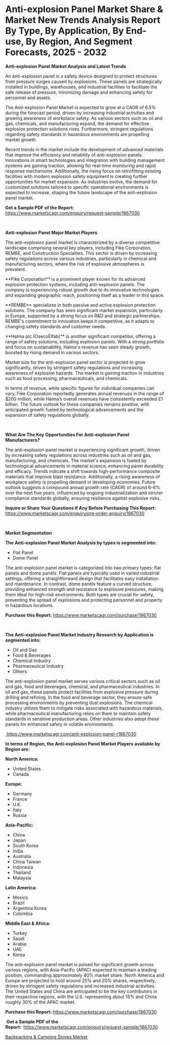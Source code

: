 <p><h1>Anti-explosion Panel Market Share & Market New Trends Analysis Report By Type, By Application, By End-use, By Region, And Segment Forecasts, 2025 - 2032</h1></p><p><strong>Anti-explosion Panel Market Analysis and Latest Trends</strong></p>
<p><p>An anti-explosion panel is a safety device designed to protect structures from pressure surges caused by explosions. These panels are strategically installed in buildings, warehouses, and industrial facilities to facilitate the safe release of pressure, minimizing damage and enhancing safety for personnel and assets.</p><p>The Anti-explosion Panel Market is expected to grow at a CAGR of 6.5% during the forecast period, driven by increasing industrial activities and growing awareness of workplace safety. As various sectors such as oil and gas, chemicals, and manufacturing expand, the demand for effective explosion protection solutions rises. Furthermore, stringent regulations regarding safety standards in hazardous environments are propelling market growth.</p><p>Recent trends in the market include the development of advanced materials that improve the efficiency and reliability of anti-explosion panels. Innovations in smart technologies and integration with building management systems are gaining traction, allowing for real-time monitoring and rapid response mechanisms. Additionally, the rising focus on retrofitting existing facilities with modern explosion safety equipment is creating further opportunities for market expansion. As industries evolve, the demand for customized solutions tailored to specific operational environments is expected to increase, shaping the future landscape of the anti-explosion panel market.</p></p>
<p><strong>Get a Sample PDF of the Report:&nbsp;</strong> <a href="https://www.marketscagr.com/enquiry/request-sample/1867030?utm_campaign=3533&utm_medium=2&utm_source=Github&utm_content=ia&utm_term=05042025&utm_id=anti-explosion-panel">https://www.marketscagr.com/enquiry/request-sample/1867030</a></p>
<p>&nbsp;</p>
<p><strong>Anti-explosion Panel Major Market Players</strong></p>
<p><p>The anti-explosion panel market is characterized by a diverse competitive landscape comprising several key players, including Fike Corporation, REMBE, and Construction Specialties. This sector is driven by increasing safety regulations across various industries, particularly in chemical and manufacturing sectors, where the risk of explosive atmospheres is prevalent.</p><p>**Fike Corporation** is a prominent player known for its advanced explosion protection systems, including anti-explosion panels. The company is experiencing robust growth due to its innovative technologies and expanding geographic reach, positioning itself as a leader in this space.</p><p>**REMBE** specializes in both passive and active explosion protection solutions. The company has seen significant market expansion, particularly in Europe, supported by a strong focus on R&D and strategic partnerships. REMBE's commitment to innovation keeps it competitive, as it adapts to changing safety standards and customer needs.</p><p>**Halma plc (OsecoElfab)** is another significant competitor, offering a range of safety solutions, including explosion panels. With a strong portfolio and focus on sustainability, Halma's revenue has seen steady growth, boosted by rising demand in various sectors.</p><p>Market size for the anti-explosion panel sector is projected to grow significantly, driven by stringent safety regulations and increasing awareness of explosion hazards. The market is gaining traction in industries such as food processing, pharmaceuticals, and chemicals.</p><p>In terms of revenue, while specific figures for individual companies can vary, Fike Corporation reportedly generates annual revenues in the range of $200 million, while Halma’s overall revenues have consistently exceeded £1 billion. The future outlook for these companies remains positive, with anticipated growth fueled by technological advancements and the expansion of safety regulations globally.</p></p>
<p>&nbsp;</p>
<p><strong>What Are The Key Opportunities For Anti-explosion Panel Manufacturers?</strong></p>
<p><p>The anti-explosion panel market is experiencing significant growth, driven by increasing safety regulations across industries such as oil and gas, manufacturing, and chemicals. The market's expansion is fueled by technological advancements in material science, enhancing panel durability and efficacy. Trends indicate a shift towards high-performance composite materials that improve blast resistance. Additionally, a rising awareness of workplace safety is propelling demand in developing economies. Future outlook suggests a compound annual growth rate (CAGR) of around 6-8% over the next five years, influenced by ongoing industrialization and stricter compliance standards globally, ensuring resilience against explosive risks.</p></p>
<p><strong>Inquire or Share Your Questions If Any Before Purchasing This Report:</strong> <a href="https://www.marketscagr.com/enquiry/pre-order-enquiry/1867030?utm_campaign=3533&utm_medium=2&utm_source=Github&utm_content=ia&utm_term=05042025&utm_id=anti-explosion-panel">https://www.marketscagr.com/enquiry/pre-order-enquiry/1867030</a></p>
<p>&nbsp;</p>
<p><strong>Market Segmentation</strong></p>
<p><strong>The Anti-explosion Panel Market Analysis by types is segmented into:</strong></p>
<p><ul><li>Flat Panel</li><li>Dome Panel</li></ul></p>
<p><p>The anti-explosion panel market is categorized into two primary types: flat panels and dome panels. Flat panels are typically used in varied industrial settings, offering a straightforward design that facilitates easy installation and maintenance. In contrast, dome panels feature a curved structure, providing enhanced strength and resistance to explosive pressures, making them ideal for high-risk environments. Both types are crucial for safety, preventing the spread of explosions and protecting personnel and property in hazardous locations.</p></p>
<p><strong>Purchase this Report:&nbsp;</strong><a href="https://www.marketscagr.com/purchase/1867030?utm_campaign=3533&utm_medium=2&utm_source=Github&utm_content=ia&utm_term=05042025&utm_id=anti-explosion-panel">https://www.marketscagr.com/purchase/1867030</a></p>
<p>&nbsp;</p>
<p><strong>The Anti-explosion Panel Market Industry Research by Application is segmented into:</strong></p>
<p><ul><li>Oil and Gas</li><li>Food & Beverages</li><li>Chemical Industry</li><li>Pharmaceutical Industry</li><li>Others</li></ul></p>
<p><p>The anti-explosion panel market serves various critical sectors such as oil and gas, food and beverages, chemical, and pharmaceutical industries. In oil and gas, these panels protect facilities from explosive pressure during drilling and refining. In the food and beverage sector, they ensure safe processing environments by preventing dust explosions. The chemical industry utilizes them to mitigate risks associated with hazardous materials, while pharmaceutical manufacturing relies on them to maintain safety standards in sensitive production areas. Other industries also adopt these panels for enhanced safety in volatile environments.</p></p>
<p><a href="https://www.marketscagr.com/anti-explosion-panel-r1867030?utm_campaign=3533&utm_medium=2&utm_source=Github&utm_content=ia&utm_term=05042025&utm_id=anti-explosion-panel">&nbsp;https://www.marketscagr.com/anti-explosion-panel-r1867030</a></p>
<p><strong>In terms of Region, the Anti-explosion Panel Market Players available by Region are:</strong></p>
<p>
    <p> <strong> North America: </strong>
        <ul>
            <li>United States</li>
            <li>Canada</li>
        </ul>
        </p> 
    <p> <strong> Europe: </strong>
        <ul>
            <li>Germany</li>
            <li>France</li>
            <li>U.K.</li>
            <li>Italy</li>
            <li>Russia</li>
        </ul>
        </p> 
    <p> <strong> Asia-Pacific: </strong>
        <ul>
            <li>China</li>
            <li>Japan</li>
            <li>South Korea</li>
            <li>India</li>
            <li>Australia</li>
            <li>China Taiwan</li>
            <li>Indonesia</li>
            <li>Thailand</li>
            <li>Malaysia</li>
        </ul>
        </p> 
    <p> <strong> Latin America: </strong>
        <ul>
            <li>Mexico</li>
            <li>Brazil</li>
            <li>Argentina Korea</li>
            <li>Colombia</li>
        </ul>
        </p> 
    <p> <strong> Middle East & Africa: </strong>
        <ul>
            <li>Turkey</li>
            <li>Saudi</li>
            <li>Arabia</li>
            <li>UAE</li>
            <li>Korea</li>
        </ul>
    </p>
    </p>
<p><p>The anti-explosion panel market is poised for significant growth across various regions, with Asia-Pacific (APAC) expected to maintain a leading position, commanding approximately 40% market share. North America and Europe are projected to hold around 25% and 20% shares, respectively, driven by stringent safety regulations and increased industrial activities. The United States and China are anticipated to be the key contributors in their respective regions, with the U.S. representing about 15% and China roughly 30% of the APAC market.</p></p>
<p><strong>Purchase this Report: </strong><a href="https://www.marketscagr.com/purchase/1867030?utm_campaign=3533&utm_medium=2&utm_source=Github&utm_content=ia&utm_term=05042025&utm_id=anti-explosion-panel">https://www.marketscagr.com/purchase/1867030</a></p>
<p>&nbsp;<strong>Get a Sample PDF of the Report:&nbsp;&nbsp;</strong><a href="https://www.marketscagr.com/enquiry/request-sample/1867030?utm_campaign=3533&utm_medium=2&utm_source=Github&utm_content=ia&utm_term=05042025&utm_id=anti-explosion-panel">https://www.marketscagr.com/enquiry/request-sample/1867030</a></p>
<p><strong></strong></p>
<p><p><a href="https://github.com/lecaneidreks/Market-Research-Report-List-1/blob/main/backpacking-camping-stoves-market.md?utm_campaign=3533&utm_medium=2&utm_source=Github&utm_content=ia&utm_term=05042025&utm_id=anti-explosion-panel">Backpacking & Camping Stoves Market</a></p></p>